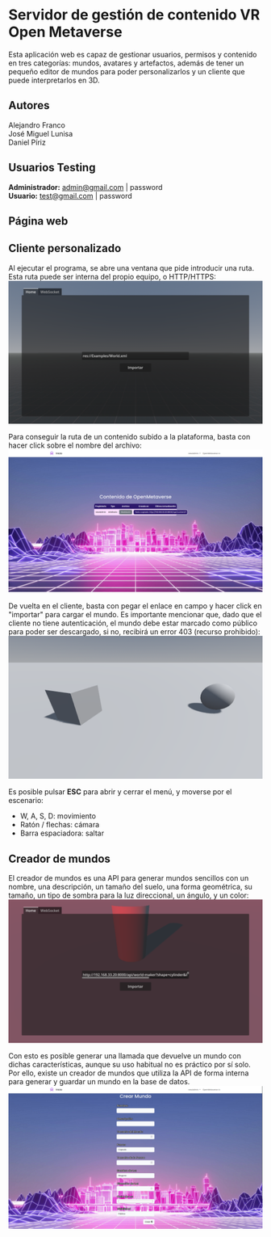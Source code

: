 # Servidor de gestión de contenido VR Open Metaverse

Esta aplicación web es capaz de gestionar usuarios, permisos y contenido en tres categorías: mundos, avatares y artefactos, además de tener un pequeño editor de mundos para poder personalizarlos y un cliente que puede interpretarlos en 3D.

## Autores
Alejandro Franco  
José Miguel Lunisa  
Daniel Píriz

## Usuarios Testing

**Administrador:** admin@gmail.com | password  
**Usuario:** test@gmail.com | password

## Página web

## Cliente personalizado

Al ejecutar el programa, se abre una ventana que pide introducir una ruta. Esta ruta puede ser interna del propio equipo, o HTTP/HTTPS:
![Inicio del cliente](./img/client_01.png)

Para conseguir la ruta de un contenido subido a la plataforma, basta con hacer click sobre el nombre del archivo:
![Copiado del enlace](./img/client_02.png)

De vuelta en el cliente, basta con pegar el enlace en campo y hacer click en "importar" para cargar el mundo. Es importante mencionar que, dado que el cliente no tiene autenticación, el mundo debe estar marcado como público para poder ser descargado, si no, recibirá un error 403 (recurso prohibido):
![Mundo cargado](./img/client_03.png)

Es posible pulsar **ESC** para abrir y cerrar el menú, y moverse por el escenario:
* W, A, S, D: movimiento
* Ratón / flechas: cámara
* Barra espaciadora: saltar

## Creador de mundos

El creador de mundos es una API para generar mundos sencillos con un nombre, una descripción, un tamaño del suelo, una forma geométrica, su tamaño, un tipo de sombra para la luz direccional, un ángulo, y un color:
![Mundo generado a través de la API](./img/worldmaker_01.png)

Con esto es posible generar una llamada que devuelve un mundo con dichas características, aunque su uso habitual no es práctico por sí solo. Por ello, existe un creador de mundos que utiliza la API de forma interna para generar y guardar un mundo en la base de datos.
![Creador de mundos](./img/worldmaker_02.png)
